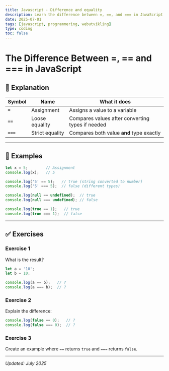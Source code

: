 ```yaml
---
title: Javascript - Difference and equality
description: Learn the difference between =, ==, and === in JavaScript. Understand assignment, loose comparison, and strict comparison.
date: 2025-07-01
tags: [javascript, programmering, webutvikling]
type: coding
toc: false
---
```


# The Difference Between =, == and === in JavaScript

## 📘 Explanation

| Symbol | Name                 | What it does                                      |
|--------|----------------------|---------------------------------------------------|
| `=`    | Assignment           | Assigns a value to a variable                     |
| `==`   | Loose equality       | Compares values after converting types if needed |
| `===`  | Strict equality      | Compares both value **and** type exactly         |

---

## 🧪 Examples

```js
let x = 5;        // Assignment
console.log(x);   // 5

console.log('5' == 5);   // true (string converted to number)
console.log('5' === 5);  // false (different types)

console.log(null == undefined);  // true
console.log(null === undefined); // false

console.log(true == 1);   // true
console.log(true === 1);  // false
```

---

## ✅ Exercises

### Exercise 1
What is the result?

```js
let a = '10';
let b = 10;

console.log(a == b);   // ?
console.log(a === b);  // ?
```

### Exercise 2
Explain the difference:

```js
console.log(false == 0);   // ?
console.log(false === 0);  // ?
```

### Exercise 3
Create an example where `==` returns `true` and `===` returns `false`.

---

*Updated: July 2025*

